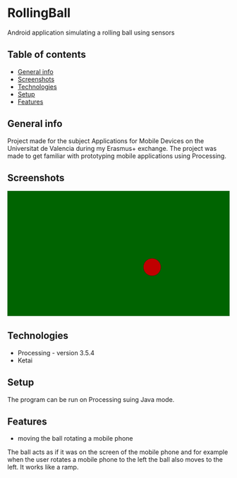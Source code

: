 # RollingBall
Android application simulating a rolling ball using sensors

## Table of contents
* [General info](#general-info)
* [Screenshots](#screenshots)
* [Technologies](#technologies)
* [Setup](#setup)
* [Features](#features)

## General info
Project made for the subject Applications for Mobile Devices on the Universitat de Valencia during my Erasmus+ exchange. The project was made to get familiar with prototyping mobile applications using Processing.

## Screenshots
![screenshot1](img/screenshot1.jpg)

## Technologies
* Processing - version 3.5.4
* Ketai

## Setup
The program can be run on Processing suing Java mode.

## Features
* moving the ball rotating a mobile phone

The ball acts as if it was on the screen of the mobile phone and for example when the user rotates a mobile phone to the left the ball also moves to the left. It works like a ramp.


